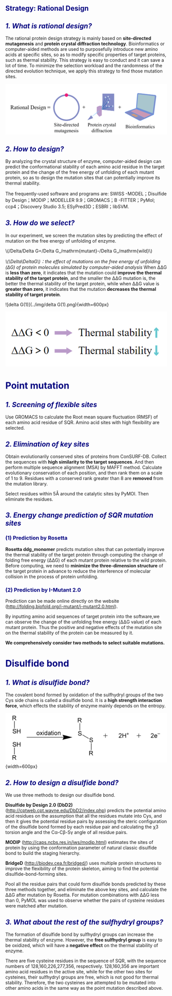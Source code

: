 <h2><font color=navy>Strategy: Rational Design</font><h2>

<h2><font color=navy><i>1. What is rational design?</i></font></h2>

The rational protein design strategy is mainly based on **site-directed mutagenesis** and **protein crystal diffraction technology**. Bioinformatics or computer-aided methods are used to purposefully introduce new amino acids at specific sites, so as to modify specific properties of target proteins, such as thermal stability. This strategy is easy to conduct and it can save a lot of time. To minimize the selection workload and the randomness of the directed evolution technique, we apply this strategy to find those mutation sites. 

<center>
    <img src="../../img/rational_design.png">
</center>

<h2><font color=navy><i>2. How to design?</i></font></h2>

By analyzing the crystal structure of enzyme, computer-aided design can predict the conformational stability of each amino acid residue in the target protein and the change of the free energy of unfolding of each mutant protein, so as to design the mutation sites that can potentially improve its thermal stability.

The frequently-used software and programs are: SWISS -MODEL；Disulfide by Design；MODIP；MODELLER 9.9；GROMACS；B -FITTER；PyMol; ccp4；Discovery Studio 3.5; ESyPred3D；ESBRI；libSVM.


<h2><font color=navy><i>3. How do we select?</i></font></h2>

In our experiment, we screen the mutation sites by predicting the effect of mutation on the free energy of unfolding of enzyme.  

\\(/Delta/Delta G=/Delta G_/mathrm{mutant}-/Delta G_/mathrm{wild}\\)

*\\(\Delta\DeltaG\\)：the effect of mutations on the free energy of unfolding (ΔG) of protein molecules simulated by computer-aided analysis*
When ΔΔG is **less than zero**, it indicates that the mutation could **improve the thermal stability of the target protein**, and the smaller the ΔΔG mutation is, the better the thermal stability of the target protein, while when ΔΔG value is **greater than zero**, it indicates that the mutation **decreases the thermal stability of target protein**.

![delta G(1)](../img/delta G(1).png){width=600px}
<center>
    <img src="../../img/delta_G(1).png">
</center>




<h1><font color=navy>Point mutation </font></h1>

<h2><font color=navy><i>1. Screening of flexible sites</i></font></h2>

Use GROMACS to calculate the Root mean square fluctuation (RMSF) of each amino acid residue of SQR. Amino acid sites with high flexibility are selected.



<h2><font color=navy><i>2. Elimination of key sites</i></font></h2>

Obtain evolutionarily conserved sites of proteins from ConSURF-DB. Collect the sequences with **high similarity to the target sequences**. And then perform multiple sequence alignment (MSA) by MAFFT method. Calculate evolutionary conservation of each position, and then rank them on a scale of 1 to 9. Residues with a conserved rank greater than 8 are **removed** from the mutation library.

Select residues within 5Å around the catalytic sites by PyMOl. Then eliminate the residues.



<h2><font color=navy><i>3. Energy change prediction of SQR mutation sites</i></font></h2>

<h3><font color=navy>(1) Prediction by Rosetta </font></h3>

**Rosetta ddg_monomer** predicts mutation sites that can potentially improve the thermal stability of the target protein through computing the change of folding free energy (ΔΔG) of each mutant protein relative to the wild protein. Before computing, we need to **minimize the three-dimension structure** of the target protein in advance to reduce the interference of molecular collision in the process of protein unfolding. 

<h3><font color=navy>(2) Prediction by I-Mutant 2.0 </font></h3>

Prediction can be made online directly on the website (http://folding.biofold.org/i-mutant/i-mutant2.0.html).

By inputting amino acid sequences of target protein into the software,we can observe the change of the unfolding free energy (ΔΔG value) of each mutant protein. Thus the positive and negative effects of the mutation site on the thermal stability of the protein can be measured by it.

**We comprehensively consider two methods to select suitable mutations.**</u>



<h1><font color=navy>Disulfide bond</font></h1>

<h2><font color=navy><i>1. What is disulfide bond?</i></font></h2>

The covalent bond formed by oxidation of the sulfhydryl groups of the two Cys side chains is called a disulfide bond. It is a **high strength interaction force**, which effects the stability of enzyme mainly depends on the entropy.

![disulfide bond](../img/disulfide_bond.png){width=600px}



<h2><font color=navy><i>2. How to design a disulfide bond?</i></font></h2>

We use three methods to design our disulfide bond. 

**Disulfide by Design 2.0 (DbD2)** (http://cptweb.cpt.wayne.edu/DbD2/index.php) predicts the potential amino acid residues on the assumption that all the residues mutate into Cys, and then it gives the potential residue pairs by assessing the steric configuration of the disulfide bond formed by each residue pair and calculating the χ3 torsion angle and the Cα-Cβ-Sγ angle of all residue pairs.

**MODIP** (http://caps.ncbs.res.in/iws/modip.html) estimates the sites of protein by using the conformation parameter of natural classic disulfide bond to build the staging hierarchy.

**BridgeD** (http://biodev.cea.fr/bridged/) uses multiple protein structures to improve the flexibility of the protein skeleton, aiming to find the potential disulfide-bond-forming sites.

Pool all the residue pairs that could form disulfide bonds predicted by these three methods together, and eliminate the above key sites, and calculate the ΔΔG after mutation by Rosetta. For mutation combinations with ΔΔG less than 0, PyMOL was used to observe whether the pairs of cysteine residues were matched after mutation.



<h2><font color=navy><i>3. What about the rest of the sulfhydryl groups?</i></font></h2>

The formation of disulfide bond by sulfhydryl groups can increase the thermal stability of enzyme. However, the **free sulfhydryl group** is easy to be oxidized, which will have a **negative effect** on the thermal stability of enzyme.

There are five cysteine residues in the sequence of SQR, with the sequence numbers of 128,160,226,277,356, respectively. 128,160,356 are important amino acid residues in the active site, while for the other two sites for cysteines, their sulfhydryl groups are free, which is not good for thermal stability. Therefore, the two cysteines are attempted to be mutated into other amino acids in the same way as the point mutation described above.